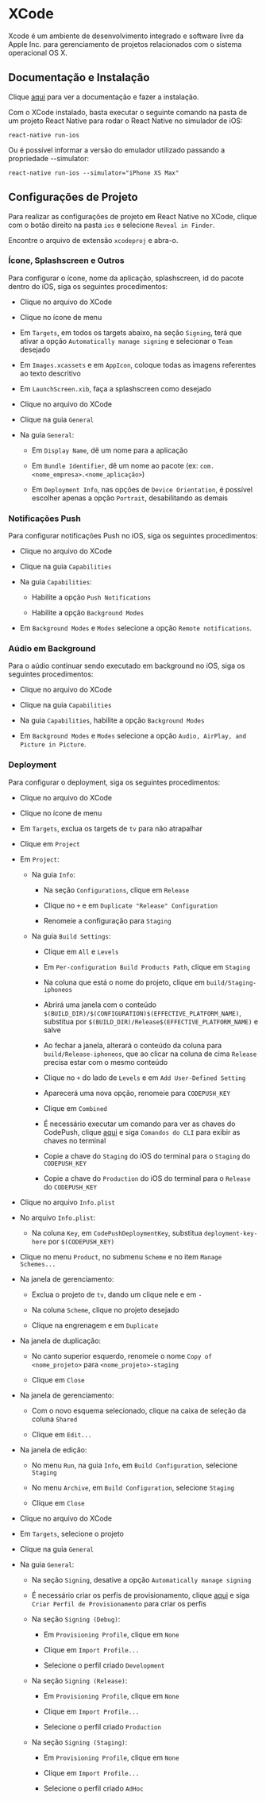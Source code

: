 # XCode

Xcode é um ambiente de desenvolvimento integrado e software livre da Apple Inc. para gerenciamento de projetos relacionados com o sistema operacional OS X.

## Documentação e Instalação

Clique [aqui](https://developer.apple.com/xcode) para ver a documentação e fazer a instalação.

Com o XCode instalado, basta executar o seguinte comando na pasta de um projeto React Native para rodar o React Native no simulador de iOS:

```
react-native run-ios
```

Ou é possível informar a versão do emulador utilizado passando a propriedade --simulator:

```
react-native run-ios --simulator="iPhone XS Max"
```

## Configurações de Projeto

Para realizar as configurações de projeto em React Native no XCode, clique com o botão direito na pasta `ios` e selecione `Reveal in Finder`.

Encontre o arquivo de extensão `xcodeproj` e abra-o.

### Ícone, Splashscreen e Outros

Para configurar o ícone, nome da aplicação, splashscreen, id do pacote dentro do iOS, siga os seguintes procedimentos:

- Clique no arquivo do XCode

- Clique no ícone de menu

- Em `Targets`, em todos os targets abaixo, na seção `Signing`, terá que ativar a opção `Automatically manage signing` e selecionar o `Team` desejado

- Em `Images.xcassets` e em `AppIcon`, coloque todas as imagens referentes ao texto descritivo

- Em `LaunchScreen.xib`, faça a splashscreen como desejado

- Clique no arquivo do XCode

- Clique na guia `General`

- Na guia `General`:

  - Em `Display Name`, dê um nome para a aplicação

  - Em `Bundle Identifier`, dê um nome ao pacote (ex: `com.<nome_empresa>.<nome_aplicação>`)

  - Em `Deployment Info`, nas opções de `Device Orientation`, é possível escolher apenas a opção `Portrait`, desabilitando as demais

### Notificações Push

Para configurar notificações Push no iOS, siga os seguintes procedimentos:

- Clique no arquivo do XCode 

- Clique na guia `Capabilities`

- Na guia `Capabilities`:

  - Habilite a opção `Push Notifications`

  - Habilite a opção `Background Modes`

- Em `Background Modes` e `Modes` selecione a opção `Remote notifications`.

### Aúdio em Background

Para o aúdio continuar sendo executado em background no iOS, siga os seguintes procedimentos:

- Clique no arquivo do XCode

- Clique na guia `Capabilities`

- Na guia `Capabilities`, habilite a opção `Background Modes`

- Em `Background Modes` e `Modes` selecione a opção `Audio, AirPlay, and Picture in Picture`.

### Deployment

Para configurar o deployment, siga os seguintes procedimentos:

- Clique no arquivo do XCode

- Clique no ícone de menu 

- Em `Targets`, exclua os targets de `tv` para não atrapalhar

- Clique em `Project`

- Em `Project`:

  - Na guia `Info`:

    - Na seção `Configurations`, clique em `Release`

    - Clique no `+` e em `Duplicate "Release" Configuration`

    - Renomeie a configuração para `Staging`

  - Na guia `Build Settings`:

    - Clique em `All` e `Levels`

    - Em `Per-configuration Build Products Path`, clique em `Staging`

    - Na coluna que está o nome do projeto, clique em `build/Staging-iphoneos`

    - Abrirá uma janela com o conteúdo `$(BUILD_DIR)/$(CONFIGURATION)$(EFFECTIVE_PLATFORM_NAME)`, substitua por `$(BUILD_DIR)/Release$(EFFECTIVE_PLATFORM_NAME)` e salve

    - Ao fechar a janela, alterará o conteúdo da coluna para `build/Release-iphoneos`, que ao clicar na coluna de cima `Release` precisa estar com o mesmo conteúdo

    - Clique no `+` do lado de `Levels` e em `Add User-Defined Setting`

    - Aparecerá uma nova opção, renomeie para `CODEPUSH_KEY`

    - Clique em `Combined`

    - É necessário executar um comando para ver as chaves do CodePush, clique [aqui](../nodejs/libs/appcenter-cli.md) e siga `Comandos do CLI` para exibir as chaves no terminal

    - Copie a chave do `Staging` do iOS do terminal para o `Staging` do `CODEPUSH_KEY`

    - Copie a chave do `Production` do iOS do terminal para o `Release` do `CODEPUSH_KEY`

- Clique no arquivo `Info.plist`

- No arquivo `Info.plist`:

  - Na coluna `Key`, em `CodePushDeploymentKey`, substitua `deployment-key-here` por `$(CODEPUSH_KEY)`

- Clique no menu `Product`, no submenu `Scheme` e no item `Manage Schemes...`

- Na janela de gerenciamento:

  - Exclua o projeto de `tv`, dando um clique nele e em `-`

  - Na coluna `Scheme`, clique no projeto desejado

  - Clique na engrenagem e em `Duplicate`

- Na janela de duplicação:

  - No canto superior esquerdo, renomeie o nome `Copy of <nome_projeto>` para `<nome_projeto>-staging`

  - Clique em `Close`

- Na janela de gerenciamento:

  - Com o novo esquema selecionado, clique na caixa de seleção da coluna `Shared`

  - Clique em `Edit...`

- Na janela de edição:

  - No menu `Run`, na guia `Info`, em `Build Configuration`, selecione `Staging`

  - No menu `Archive`, em `Build Configuration`, selecione `Staging`

  - Clique em `Close`

- Clique no arquivo do XCode

- Em `Targets`, selecione o projeto

- Clique na guia `General`

- Na guia `General`:

  - Na seção `Signing`, desative a opção `Automatically manage signing`

  - É necessário criar os perfis de provisionamento, clique [aqui](../development-platform/apple-developer.md) e siga `Criar Perfil de Provisionamento` para criar os perfis

  - Na seção `Signing (Debug)`:
    
    - Em `Provisioning Profile`, clique em `None`
    
    - Clique em `Import Profile...`
    
    - Selecione o perfil criado `Development`

  - Na seção `Signing (Release)`:
    
    - Em `Provisioning Profile`, clique em `None`
    
    - Clique em `Import Profile...`
    
    - Selecione o perfil criado `Production`

  - Na seção `Signing (Staging)`:
    
    - Em `Provisioning Profile`, clique em `None`
    
    - Clique em `Import Profile...`
    
    - Selecione o perfil criado `AdHoc`